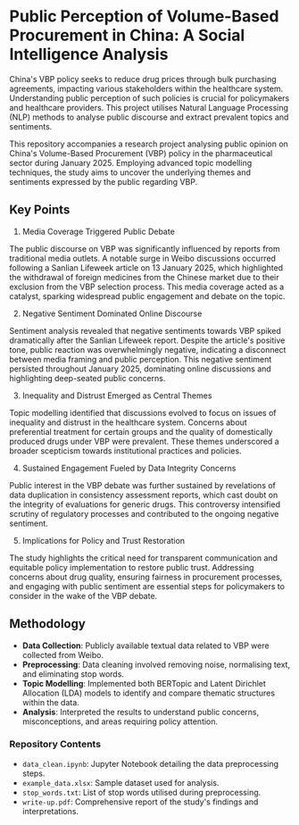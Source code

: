 # Public Perception of Volume-Based Procurement in China: A Social Intelligence Analysis

China's VBP policy seeks to reduce drug prices through bulk purchasing agreements, impacting various stakeholders within the healthcare system. Understanding public perception of such policies is crucial for policymakers and healthcare providers. This project utilises Natural Language Processing (NLP) methods to analyse public discourse and extract prevalent topics and sentiments.

This repository accompanies a research project analysing public opinion on China's Volume-Based Procurement (VBP) policy in the pharmaceutical sector during January 2025. Employing advanced topic modelling techniques, the study aims to uncover the underlying themes and sentiments expressed by the public regarding VBP. 

## Key Points

1. Media Coverage Triggered Public Debate

The public discourse on VBP was significantly influenced by reports from traditional media outlets. A notable surge in Weibo discussions occurred following a Sanlian Lifeweek article on 13 January 2025, which highlighted the withdrawal of foreign medicines from the Chinese market due to their exclusion from the VBP selection process. This media coverage acted as a catalyst, sparking widespread public engagement and debate on the topic.

2. Negative Sentiment Dominated Online Discourse

Sentiment analysis revealed that negative sentiments towards VBP spiked dramatically after the Sanlian Lifeweek report. Despite the article's positive tone, public reaction was overwhelmingly negative, indicating a disconnect between media framing and public perception. This negative sentiment persisted throughout January 2025, dominating online discussions and highlighting deep-seated public concerns.

3. Inequality and Distrust Emerged as Central Themes

Topic modelling identified that discussions evolved to focus on issues of inequality and distrust in the healthcare system. Concerns about preferential treatment for certain groups and the quality of domestically produced drugs under VBP were prevalent. These themes underscored a broader scepticism towards institutional practices and policies.

4. Sustained Engagement Fueled by Data Integrity Concerns

Public interest in the VBP debate was further sustained by revelations of data duplication in consistency assessment reports, which cast doubt on the integrity of evaluations for generic drugs. This controversy intensified scrutiny of regulatory processes and contributed to the ongoing negative sentiment.

5. Implications for Policy and Trust Restoration

The study highlights the critical need for transparent communication and equitable policy implementation to restore public trust. Addressing concerns about drug quality, ensuring fairness in procurement processes, and engaging with public sentiment are essential steps for policymakers to consider in the wake of the VBP debate.

## Methodology

* **Data Collection**: Publicly available textual data related to VBP were collected from Weibo.
* **Preprocessing**: Data cleaning involved removing noise, normalising text, and eliminating stop words.
* **Topic Modelling**: Implemented both BERTopic and Latent Dirichlet Allocation (LDA) models to identify and compare thematic structures within the data.
* **Analysis**: Interpreted the results to understand public concerns, misconceptions, and areas requiring policy attention.

### Repository Contents

* `data_clean.ipynb`: Jupyter Notebook detailing the data preprocessing steps.
* `example_data.xlsx`: Sample dataset used for analysis.
* `stop_words.txt`: List of stop words utilised during preprocessing.
* `write-up.pdf`: Comprehensive report of the study's findings and interpretations.